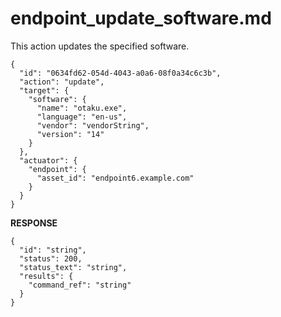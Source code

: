 
# endpoint_update_software.md

This action updates the specified software.

```
{
  "id": "0634fd62-054d-4043-a0a6-08f0a34c6c3b",
  "action": "update",
  "target": {
    "software": {
      "name": "otaku.exe",
      "language": "en-us",
      "vendor": "vendorString",
      "version": "14"
    }
  },
  "actuator": {
    "endpoint": {
      "asset_id": "endpoint6.example.com"
    }
  }
}
```

**RESPONSE**

```
{
  "id": "string",
  "status": 200,
  "status_text": "string",
  "results": {
    "command_ref": "string"
  }
}
```